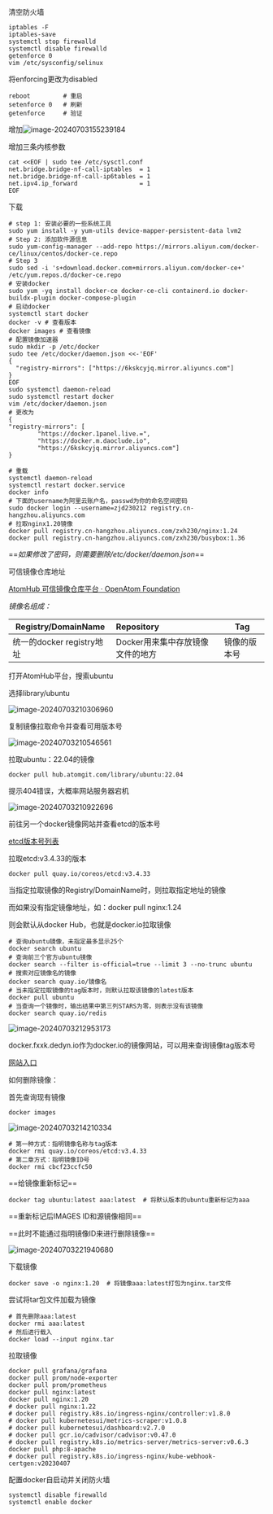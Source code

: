 清空防火墙

```shell
iptables -F
iptables-save
systemctl stop firewalld
systemctl disable firewalld
getenforce 0
vim /etc/sysconfig/selinux
```

将enforcing更改为disabled

```shell
reboot         # 重启
setenforce 0   # 刷新
getenforce     # 验证
```

增加![image-20240703155239184](https://gitee.com/zhaojiedong/img/raw/master/image-20240703155239184.png)

增加三条内核参数

```shell
cat <<EOF | sudo tee /etc/sysctl.conf
net.bridge.bridge-nf-call-iptables  = 1
net.bridge.bridge-nf-call-ip6tables = 1
net.ipv4.ip_forward                 = 1
EOF
```

下载

```shell
# step 1: 安装必要的一些系统工具
sudo yum install -y yum-utils device-mapper-persistent-data lvm2
# Step 2: 添加软件源信息
sudo yum-config-manager --add-repo https://mirrors.aliyun.com/docker-ce/linux/centos/docker-ce.repo
# Step 3
sudo sed -i 's+download.docker.com+mirrors.aliyun.com/docker-ce+' /etc/yum.repos.d/docker-ce.repo
# 安装docker
sudo yum -yq install docker-ce docker-ce-cli containerd.io docker-buildx-plugin docker-compose-plugin
# 启动docker
systemctl start docker
docker -v # 查看版本
docker images # 查看镜像
# 配置镜像加速器
sudo mkdir -p /etc/docker
sudo tee /etc/docker/daemon.json <<-'EOF'
{
  "registry-mirrors": ["https://6kskcyjq.mirror.aliyuncs.com"]
}
EOF
sudo systemctl daemon-reload
sudo systemctl restart docker
vim /etc/docker/daemon.json 
# 更改为
{
"registry-mirrors": [
        "https://docker.1panel.live.=",
        "https://docker.m.daoclude.io",
        "https://6kskcyjq.mirror.aliyuncs.com"]
}

# 重载
systemctl daemon-reload
systemctl restart docker.service
docker info
# 下面的username为阿里云账户名，passwd为你的命名空间密码
sudo docker login --username=zjd230212 registry.cn-hangzhou.aliyuncs.com
# 拉取nginx1.20镜像
docker pull registry.cn-hangzhou.aliyuncs.com/zxh230/nginx:1.24
docker pull registry.cn-hangzhou.aliyuncs.com/zxh230/busybox:1.36
```



==*_如果修改了密码，则需要删除/etc/docker/daemon.json_*==



可信镜像仓库地址

[AtomHub 可信镜像仓库平台 · OpenAtom Foundation](https://atomhub.openatom.cn/)

*镜像名组成：*

| **Registry/DomainName**   | **Repository**                   | **Tag**      |
| ------------------------- | :------------------------------- | ------------ |
| 统一的docker registry地址 | Docker用来集中存放镜像文件的地方 | 镜像的版本号 |

打开AtomHub平台，搜索ubuntu

选择library/ubuntu

![image-20240703210306960](https://gitee.com/zhaojiedong/img/raw/master/image-20240703210306960.png)

复制镜像拉取命令并查看可用版本号

![image-20240703210546561](https://gitee.com/zhaojiedong/img/raw/master/image-20240703210546561.png)

拉取ubuntu：22.04的镜像

```shell
docker pull hub.atomgit.com/library/ubuntu:22.04
```

提示404错误，大概率网站服务器宕机

![image-20240703210922696](https://gitee.com/zhaojiedong/img/raw/master/image-20240703210922696.png)

前往另一个docker镜像网站并查看etcd的版本号

[etcd版本号列表](https://quay.io/repository/coreos/etcd?tab=tags&tag=v3.4.33)

拉取etcd:v3.4.33的版本

```shell
docker pull quay.io/coreos/etcd:v3.4.33
```



当指定拉取镜像的Registry/DomainName时，则拉取指定地址的镜像

而如果没有指定镜像地址，如：docker pull nginx:1.24

则会默认从docker Hub，也就是docker.io拉取镜像



```shell
# 查询ubuntu镜像，未指定最多显示25个
docker search ubuntu
# 查询前三个官方ubuntu镜像
docker search --filter is-official=true --limit 3 --no-trunc ubuntu
# 搜索对应镜像名的镜像
docker search quay.io/镜像名
# 当未指定拉取镜像的tag版本时，则默认拉取该镜像的latest版本
docker pull ubuntu
# 当查询一个镜像时，输出结果中第三列STARS为零，则表示没有该镜像
docker search quay.io/redis
```

![image-20240703212953173](https://gitee.com/zhaojiedong/img/raw/master/image-20240703212953173.png)



docker.fxxk.dedyn.io作为docker.io的镜像网站，可以用来查询镜像tag版本号

[网站入口](https://docker.fxxk.dedyn.io/)



如何删除镜像：

<left><a4>首先查询现有镜像</a4></left>

```
docker images
```

![image-20240703214210334](https://gitee.com/zhaojiedong/img/raw/master/image-20240703214210334.png)

```shell
# 第一种方式：指明镜像名称与tag版本
docker rmi quay.io/coreos/etcd:v3.4.33
# 第二章方式：指明镜像ID号
docker rmi cbcf23ccfc50
```

==给镜像重新标记==

```shell
docker tag ubuntu:latest aaa:latest  # 将默认版本的ubuntu重新标记为aaa
```

==重新标记后IMAGES ID和源镜像相同==

==此时不能通过指明镜像ID来进行删除镜像==

![image-20240703221940680](https://gitee.com/zhaojiedong/img/raw/master/image-20240703221940680.png)

下载镜像

```shell
docker save -o nginx:1.20  # 将镜像aaa:latest打包为nginx.tar文件
```

尝试将tar包文件加载为镜像

```
# 首先删除aaa:latest
docker rmi aaa:latest
# 然后进行载入
docker load --input nginx.tar
```

拉取镜像

```shell
docker pull grafana/grafana
docker pull prom/node-exporter
docker pull prom/prometheus
docker pull nginx:latest
docker pull nginx:1.20
# docker pull nginx:1.22
# docker pull registry.k8s.io/ingress-nginx/controller:v1.8.0
# docker pull kubernetesui/metrics-scraper:v1.0.8
# docker pull kubernetesui/dashboard:v2.7.0
# docker pull gcr.io/cadvisor/cadvisor:v0.47.0
# docker pull registry.k8s.io/metrics-server/metrics-server:v0.6.3
docker pull php:8-apache
# docker pull registry.k8s.io/ingress-nginx/kube-webhook-certgen:v20230407
```

配置docker自启动并关闭防火墙

```shell
systemctl disable firewalld
systemctl enable docker
```

